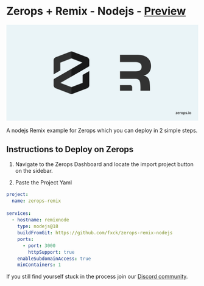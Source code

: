 # Zerops + Remix - Nodejs - [Preview](https://remixrun.zerops.dev/)

![Header Image](header.png)

A nodejs Remix example for Zerops which you can deploy in 2 simple steps.

## Instructions to Deploy on Zerops

1. Navigate to the Zerops Dashboard and locate the import project button on the sidebar.

2. Paste the Project Yaml

```yaml
project:
  name: zerops-remix

services:
  - hostname: remixnode
    type: nodejs@18
    buildFromGit: https://github.com/fxck/zerops-remix-nodejs
    ports:
      - port: 3000
        httpSupport: true
    enableSubdomainAccess: true
    minContainers: 1
```

If you still find yourself stuck in the process join our [Discord community](https://discord.gg/5ptAqtpyvh).
